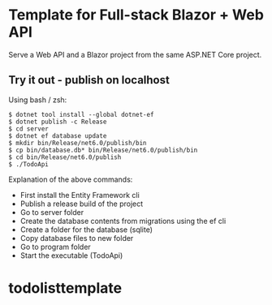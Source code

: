 # Template for Full-stack Blazor + Web API

Serve a Web API and a Blazor project from the same ASP.NET Core project.

## Try it out - publish on localhost

Using bash / zsh:

```
$ dotnet tool install --global dotnet-ef
$ dotnet publish -c Release 
$ cd server
$ dotnet ef database update
$ mkdir bin/Release/net6.0/publish/bin
$ cp bin/database.db* bin/Release/net6.0/publish/bin
$ cd bin/Release/net6.0/publish
$ ./TodoApi
```

Explanation of the above commands:
- First install the Entity Framework cli
- Publish a release build of the project
- Go to server folder
- Create the database contents from migrations using the ef cli
- Create a folder for the database (sqlite)
- Copy database files to new folder
- Go to program folder
- Start the executable (TodoApi)
# todolisttemplate
